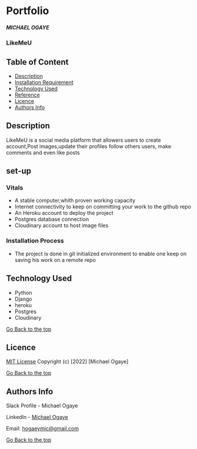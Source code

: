 # Portfolio
##### MICHAEL OGAYE
### LikeMeU
## Table of Content
+ [Description](#description)
+ [Installation Requirement]( Requisites)
+ [Technology Used](technology-used)
+ [Reference](#reference)
+ [Licence](#licence)
+ [Authors Info](#aut)
## Description
<p>LikeMeU is a social media platform that allowers users to create account,Post images,update their profiles follow others users, make comments and even like posts </p>


## set-up
### Vitals
* A stable computer,whith proven working capacity
* Internet connectivity to keep on committing your work to the github repo
* An Heroku account to deploy the project
* Postgres database connection
* Cloudinary account to host image files

### Installation Process
* The project is done in git initialized environment to enable one keep on saving his work on a remote repo
## Technology Used
* Python
* Django
* heroku
* Postgres
* Cloudinary



  
[Go Back to the top](#portfolio)
## Licence
[MIT License](./LICENSE)
Copyright (c) [2022] [Michael Ogaye]

[Go Back to the top](#portfolio)
## Authors Info
Slack Profile - Michael Ogaye

Linkedln - [Michael Ogaye](https://www.linkedin.com/in/ogaye-michael-279342212/)

Email: hogaeymic@gmail.com

[Go Back to the top](#portfolio)
